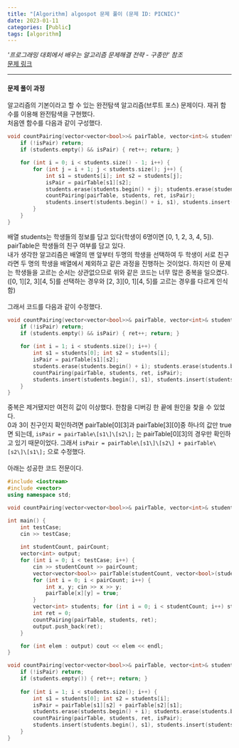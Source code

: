 ```yaml
---
title: "[Algorithm] algospot 문제 풀이 (문제 ID: PICNIC)"
date: 2023-01-11
categories: [Public]
tags: [algorithm]
---
```


_'프로그래밍 대회에서 배우는 알고리즘 문제해결 전략 - 구종만' 참조_  
[문제 링크](https://algospot.com/judge/problem/read/PICNIC "소풍")

---

#### 문제 풀이 과정

 알고리즘의 기본이라고 할 수 있는 완전탐색 알고리즘(브루트 포스) 문제이다. 재귀 함수를 이용해 완전탐색을 구현했다.<br>
처음엔 함수를 다음과 같이 구성했다.<br>

~~~cpp
void countPairing(vector<vector<bool>>& pairTable, vector<int>& students, int& ret, bool isPair) {
	if (!isPair) return;
	if (students.empty() && isPair) { ret++; return; }

	for (int i = 0; i < students.size() - 1; i++) {
		for (int j = i + 1; j < students.size(); j++) {
			int s1 = students[i]; int s2 = students[j];
			isPair = pairTable[s1][s2];
			students.erase(students.begin() + j); students.erase(students.begin() + i);
			countPairing(pairTable, students, ret, isPair);
			students.insert(students.begin() + i, s1), students.insert(students.begin() + j, s2);
		}
	}
}
~~~

 배열 students는 학생들의 정보를 담고 있다\(학생이 6명이면 \[0, 1, 2, 3, 4, 5\]\). pairTable은 학생들의 친구 여부를 담고 있다.<br>
 내가 생각한 알고리즘은 배열의 맨 앞부터 두명의 학생을 선택하여 두 학생이 서로 친구라면 두 명의 학생을 배열에서 제외하고 같은 과정을 진행하는 것이었다. 하지만 이 문제는 학생들을 고르는 순서는 상관없으므로 위와 같은 코드는 너무 많은 중복을 일으켰다. \(\[0, 1\]\[2, 3\]\[4, 5\]를 선택하는 경우와 \[2, 3\]\[0, 1\]\[4, 5\]를 고르는 경우를 다르게 인식함\)<br>
<br>그래서 코드를 다음과 같이 수정했다.<br>

~~~cpp
void countPairing(vector<vector<bool>>& pairTable, vector<int>& students, int& ret, bool isPair) {
	if (!isPair) return;
	if (students.empty() && isPair) { ret++; return; }
	
	for (int i = 1; i < students.size(); i++) {
		int s1 = students[0]; int s2 = students[i];
		isPair = pairTable[s1][s2];
		students.erase(students.begin() + i); students.erase(students.begin());
		countPairing(pairTable, students, ret, isPair);
		students.insert(students.begin(), s1), students.insert(students.begin() + i, s2);
	}
}
~~~

 중복은 제거됐지만 여전히 값이 이상했다. 한참을 디버깅 한 끝에 원인을 찾을 수 있었다.<br> 
 0과 3이 친구인지 확인하려면 pairTable\[0\]\[3\]과 pairTable\[3\]\[0\]중 하나의 값만 true면 되는데, `isPair = pairTable\[s1\]\[s2\];` 는 pairTable\[0\]\[3\]의 경우만 확인하고 있기 때문이었다. 그래서 `isPair = pairTable\[s1\]\[s2\] + pairTable\[s2\]\[s1\];` 으로 수정했다.<br>
<br>아래는 성공한 코드 전문이다.<br>

~~~cpp
#include <iostream>
#include <vector>
using namespace std;

void countPairing(vector<vector<bool>>& pairTable, vector<int>& students, int& ret, bool isPair=true);

int main() {
	int testCase;
	cin >> testCase;
	
	int studentCount, pairCount;
	vector<int> output;
	for (int i = 0; i < testCase; i++) {
		cin >> studentCount >> pairCount;
		vector<vector<bool>> pairTable(studentCount, vector<bool>(studentCount));
		for (int i = 0; i < pairCount; i++) {
			int x, y; cin >> x >> y;
			pairTable[x][y] = true;
		}
		vector<int> students; for (int i = 0; i < studentCount; i++) students.push_back(i);
		int ret = 0;
		countPairing(pairTable, students, ret);
		output.push_back(ret);
	}

	for (int elem : output) cout << elem << endl;
}

void countPairing(vector<vector<bool>>& pairTable, vector<int>& students, int& ret, bool isPair) {
	if (!isPair) return;
	if (students.empty()) { ret++; return; }
	
	for (int i = 1; i < students.size(); i++) {
		int s1 = students[0]; int s2 = students[i];
		isPair = pairTable[s1][s2] + pairTable[s2][s1];
		students.erase(students.begin() + i); students.erase(students.begin());
		countPairing(pairTable, students, ret, isPair);
		students.insert(students.begin(), s1), students.insert(students.begin() + i, s2);
	}
}
~~~